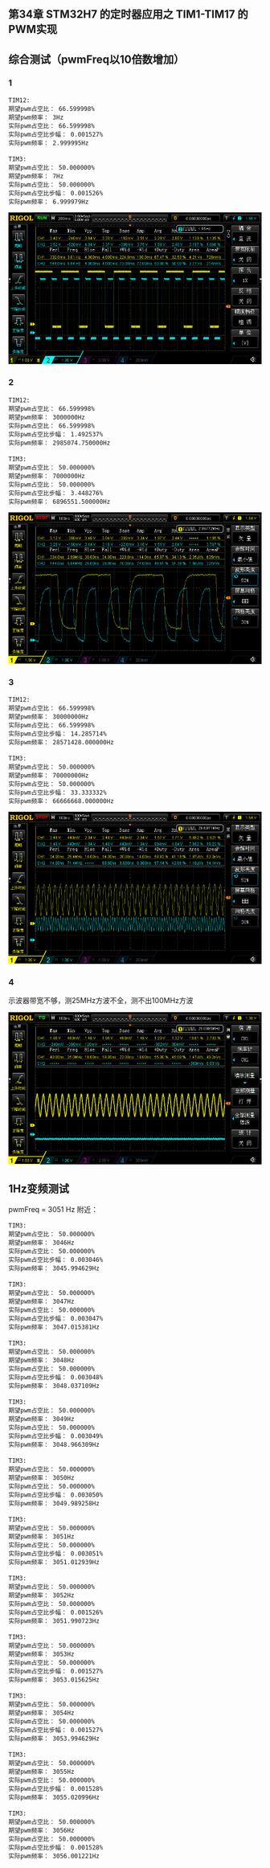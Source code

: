 ## 第34章 STM32H7 的定时器应用之 TIM1-TIM17 的 PWM实现

## 综合测试（pwmFreq以10倍数增加）

### 1

```
TIM12:
期望pwm占空比： 66.599998%
期望pwm频率： 3Hz
实际pwm占空比： 66.599998%
实际pwm占空比步幅： 0.001527%
实际pwm频率： 2.999995Hz

TIM3:
期望pwm占空比： 50.000000%
期望pwm频率： 7Hz
实际pwm占空比： 50.000000%
实际pwm占空比步幅： 0.001526%
实际pwm频率： 6.999979Hz
```

![TIM12_3Hz__TIM3_7Hz](Images/TIM12_3Hz__TIM3_7Hz.png)

### 2

```
TIM12:
期望pwm占空比： 66.599998%
期望pwm频率： 3000000Hz
实际pwm占空比： 66.599998%
实际pwm占空比步幅： 1.492537%
实际pwm频率： 2985074.750000Hz

TIM3:
期望pwm占空比： 50.000000%
期望pwm频率： 7000000Hz
实际pwm占空比： 50.000000%
实际pwm占空比步幅： 3.448276%
实际pwm频率： 6896551.500000Hz
```

![TIM12_2985074Hz__TIM3_6896551Hz](Images/TIM12_2985074Hz__TIM3_6896551Hz.png)

### 3

```
TIM12:
期望pwm占空比： 66.599998%
期望pwm频率： 30000000Hz
实际pwm占空比： 66.599998%
实际pwm占空比步幅： 14.285714%
实际pwm频率： 28571428.000000Hz

TIM3:
期望pwm占空比： 50.000000%
期望pwm频率： 70000000Hz
实际pwm占空比： 50.000000%
实际pwm占空比步幅： 33.333332%
实际pwm频率： 66666668.000000Hz
```

![TIM12_28571428Hz__TIM3_66666668Hz](Images/TIM12_28571428Hz__TIM3_66666668Hz.png)

### 4 

示波器带宽不够，测25MHz方波不全，测不出100MHz方波

![TIM12_25000000Hz__TIM3_10000000Hz](Images/TIM12_25000000Hz__TIM3_10000000Hz.png)

## 1Hz变频测试

pwmFreq = 3051 Hz 附近：

```
TIM3:
期望pwm占空比： 50.000000%
期望pwm频率： 3046Hz
实际pwm占空比： 50.000000%
实际pwm占空比步幅： 0.003046%
实际pwm频率： 3045.994629Hz

TIM3:
期望pwm占空比： 50.000000%
期望pwm频率： 3047Hz
实际pwm占空比： 50.000000%
实际pwm占空比步幅： 0.003047%
实际pwm频率： 3047.015381Hz

TIM3:
期望pwm占空比： 50.000000%
期望pwm频率： 3048Hz
实际pwm占空比： 50.000000%
实际pwm占空比步幅： 0.003048%
实际pwm频率： 3048.037109Hz

TIM3:
期望pwm占空比： 50.000000%
期望pwm频率： 3049Hz
实际pwm占空比： 50.000000%
实际pwm占空比步幅： 0.003049%
实际pwm频率： 3048.966309Hz

TIM3:
期望pwm占空比： 50.000000%
期望pwm频率： 3050Hz
实际pwm占空比： 50.000000%
实际pwm占空比步幅： 0.003050%
实际pwm频率： 3049.989258Hz

TIM3:
期望pwm占空比： 50.000000%
期望pwm频率： 3051Hz
实际pwm占空比： 50.000000%
实际pwm占空比步幅： 0.003051%
实际pwm频率： 3051.012939Hz

TIM3:
期望pwm占空比： 50.000000%
期望pwm频率： 3052Hz
实际pwm占空比： 50.000000%
实际pwm占空比步幅： 0.001526%
实际pwm频率： 3051.990723Hz

TIM3:
期望pwm占空比： 50.000000%
期望pwm频率： 3053Hz
实际pwm占空比： 50.000000%
实际pwm占空比步幅： 0.001527%
实际pwm频率： 3053.015625Hz

TIM3:
期望pwm占空比： 50.000000%
期望pwm频率： 3054Hz
实际pwm占空比： 50.000000%
实际pwm占空比步幅： 0.001527%
实际pwm频率： 3053.994629Hz

TIM3:
期望pwm占空比： 50.000000%
期望pwm频率： 3055Hz
实际pwm占空比： 50.000000%
实际pwm占空比步幅： 0.001528%
实际pwm频率： 3055.020996Hz

TIM3:
期望pwm占空比： 50.000000%
期望pwm频率： 3056Hz
实际pwm占空比： 50.000000%
实际pwm占空比步幅： 0.001528%
实际pwm频率： 3056.001221Hz
```

